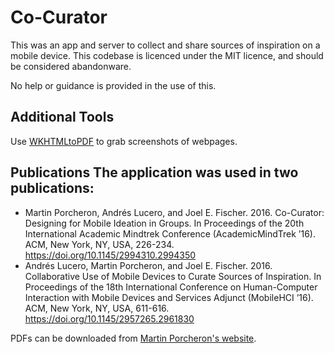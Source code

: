 # Co-Curator

This was an app and server to collect and share sources of inspiration on a mobile device. This codebase is licenced
under the MIT licence, and should be considered abandonware.

No help or guidance is provided in the use of this.

## Additional Tools

Use [WKHTMLtoPDF](http://wkhtmltopdf.org/downloads.html) to grab screenshots of webpages.

## Publications The application was used in two publications:

* Martin Porcheron, Andrés Lucero, and Joel E. Fischer. 2016. Co-Curator: Designing for Mobile Ideation in Groups. In
  Proceedings of the 20th International Academic Mindtrek Conference (AcademicMindTrek ’16). ACM, New York, NY, USA,
  226-234. https://doi.org/10.1145/2994310.2994350
* Andrés Lucero, Martin Porcheron, and Joel E. Fischer. 2016. Collaborative Use of Mobile Devices to Curate Sources of 
  Inspiration. In Proceedings of the 18th International Conference on Human-Computer Interaction with Mobile Devices 
  and Services Adjunct (MobileHCI ’16). ACM, New York, NY,
  USA, 611-616. https://doi.org/10.1145/2957265.2961830

PDFs can be downloaded from [Martin Porcheron's website](https://www.porcheron.uk/pubs/).
